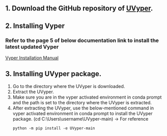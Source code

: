 ## 1. Download the GitHub repository of <a href="https://github.com/BLEND360/UVyper/tree/idc_dev1">UVyper</a>.

## 2. Installing Vyper 

### Refer to the page 5 of below documentation link to install the latest updated Vyper

<a href="https://github.com/BLEND360/UVyper/blob/idc_dev1/DS%20AS9%20Vyper%20Installation%20Manual.pdf">Vyper
Installation Manual</a>

## 3. Installing UVyper package.
1. Go to the directory where the UVyper is downloaded.
2. Extract the UVyper.
3. Make sure you are in the vyper activated environment in conda prompt and the path is set to the directory where the UVyper is extracted.
4. After extracting the UVyper, use the below-mentioned command in vyper activated environment in conda prompt to install the UVyper package. (cd C:\Users\username\UVyper-main) -> For reference
    ``` 
    python -m pip install -e UVyper-main
    ```
[//]: # (4. After extracting the UVyper, use the below-mentioned command in vyper activated environment in conda prompt to install the required packages)

[//]: # (    ``` )

[//]: # (    pip install -r UVyper/requirements.txt)

[//]: # (    ```)

[//]: # (5. After installing the required packages, use the below-mentioned command in vyper activated environment in conda prompt to install the UVyper package.)

[//]: # (    ```)

[//]: # (    python -m pip install -e UVyper-main.)

[//]: # (    ```)